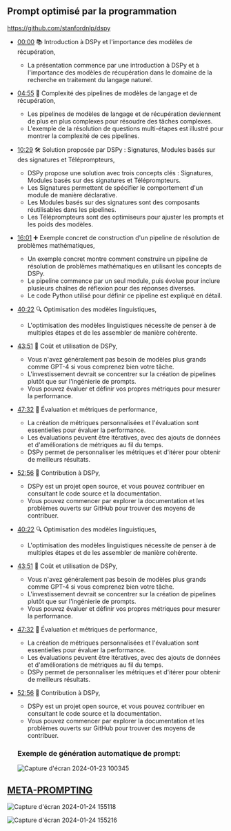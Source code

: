 ## Prompt optimisé par la programmation
https://github.com/stanfordnlp/dspy

- [00:00](https://www.youtube.com/watch?v=im7bCLW2aM4&t=0s) 📚 Introduction à DSPy et l'importance des modèles de récupération,

  - La présentation commence par une introduction à DSPy et à l'importance des modèles de récupération dans le domaine de la recherche en traitement du langage naturel.
  
- [04:55](https://www.youtube.com/watch?v=im7bCLW2aM4&t=295s) 🔄 Complexité des pipelines de modèles de langage et de récupération,

  - Les pipelines de modèles de langage et de récupération deviennent de plus en plus complexes pour résoudre des tâches complexes.
  - L'exemple de la résolution de questions multi-étapes est illustré pour montrer la complexité de ces pipelines.
  
- [10:29](https://www.youtube.com/watch?v=im7bCLW2aM4&t=629s) 🛠️ Solution proposée par DSPy : Signatures, Modules basés sur des signatures et Téléprompteurs,

  - DSPy propose une solution avec trois concepts clés : Signatures, Modules basés sur des signatures et Téléprompteurs.
  - Les Signatures permettent de spécifier le comportement d'un module de manière déclarative.
  - Les Modules basés sur des signatures sont des composants réutilisables dans les pipelines.
  - Les Téléprompteurs sont des optimiseurs pour ajuster les prompts et les poids des modèles.
  
- [16:01](https://www.youtube.com/watch?v=im7bCLW2aM4&t=961s) ➕ Exemple concret de construction d'un pipeline de résolution de problèmes mathématiques,

  - Un exemple concret montre comment construire un pipeline de résolution de problèmes mathématiques en utilisant les concepts de DSPy.
  - Le pipeline commence par un seul module, puis évolue pour inclure plusieurs chaînes de réflexion pour des réponses diverses.
  - Le code Python utilisé pour définir ce pipeline est expliqué en détail.
 
- [40:22](https://www.youtube.com/watch?v=im7bCLW2aM4&t=2422s) 🔍 Optimisation des modèles linguistiques,

  - L'optimisation des modèles linguistiques nécessite de penser à de multiples étapes et de les assembler de manière cohérente.

- [43:51](https://www.youtube.com/watch?v=im7bCLW2aM4&t=2631s) 🧮 Coût et utilisation de DSPy,

  - Vous n'avez généralement pas besoin de modèles plus grands comme GPT-4 si vous comprenez bien votre tâche.
  - L'investissement devrait se concentrer sur la création de pipelines plutôt que sur l'ingénierie de prompts.
  - Vous pouvez évaluer et définir vos propres métriques pour mesurer la performance.

- [47:32](https://www.youtube.com/watch?v=im7bCLW2aM4&t=2852s) 📏 Évaluation et métriques de performance,

  - La création de métriques personnalisées et l'évaluation sont essentielles pour évaluer la performance.
  - Les évaluations peuvent être itératives, avec des ajouts de données et d'améliorations de métriques au fil du temps.
  - DSPy permet de personnaliser les métriques et d'itérer pour obtenir de meilleurs résultats.

- [52:56](https://www.youtube.com/watch?v=im7bCLW2aM4&t=3176s) 🤝 Contribution à DSPy,

  - DSPy est un projet open source, et vous pouvez contribuer en consultant le code source et la documentation.
  - Vous pouvez commencer par explorer la documentation et les problèmes ouverts sur GitHub pour trouver des moyens de contribuer.
- [40:22](https://www.youtube.com/watch?v=im7bCLW2aM4&t=2422s) 🔍 Optimisation des modèles linguistiques,

  - L'optimisation des modèles linguistiques nécessite de penser à de multiples étapes et de les assembler de manière cohérente.

- [43:51](https://www.youtube.com/watch?v=im7bCLW2aM4&t=2631s) 🧮 Coût et utilisation de DSPy,

  - Vous n'avez généralement pas besoin de modèles plus grands comme GPT-4 si vous comprenez bien votre tâche.
  - L'investissement devrait se concentrer sur la création de pipelines plutôt que sur l'ingénierie de prompts.
  - Vous pouvez évaluer et définir vos propres métriques pour mesurer la performance.

- [47:32](https://www.youtube.com/watch?v=im7bCLW2aM4&t=2852s) 📏 Évaluation et métriques de performance,

  - La création de métriques personnalisées et l'évaluation sont essentielles pour évaluer la performance.
  - Les évaluations peuvent être itératives, avec des ajouts de données et d'améliorations de métriques au fil du temps.
  - DSPy permet de personnaliser les métriques et d'itérer pour obtenir de meilleurs résultats.

- [52:56](https://www.youtube.com/watch?v=im7bCLW2aM4&t=3176s) 🤝 Contribution à DSPy,

  - DSPy est un projet open source, et vous pouvez contribuer en consultant le code source et la documentation.
  - Vous pouvez commencer par explorer la documentation et les problèmes ouverts sur GitHub pour trouver des moyens de contribuer.
 
  ### Exemple de génération automatique de prompt:
  ![Capture d'écran 2024-01-23 100345](https://github.com/jpbrasile/formationIA2.0/assets/8331027/086b56c8-3fe0-4ce4-98ef-b6a4f2261a9a)

## [META-PROMPTING](https://github.com/suzgunmirac/meta-prompting)
![Capture d'écran 2024-01-24 155118](https://github.com/jpbrasile/formationIA2.0/assets/8331027/3d93b211-5a6b-45d7-a723-f848ebadcef2)

![Capture d'écran 2024-01-24 155216](https://github.com/jpbrasile/formationIA2.0/assets/8331027/10fdcae7-7795-4485-89b3-8dad0a75fc4f)



